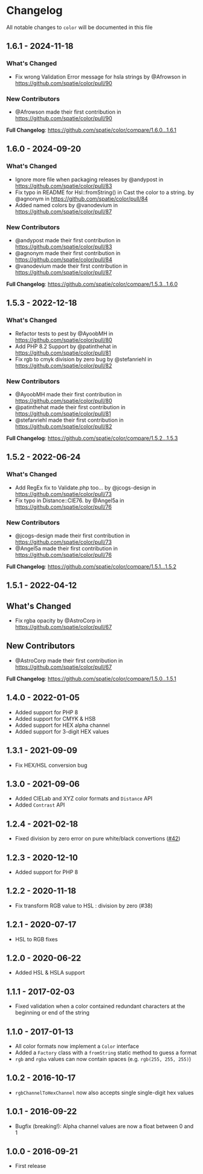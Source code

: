 # Changelog

All notable changes to `color` will be documented in this file

## 1.6.1 - 2024-11-18

### What's Changed

* Fix wrong Validation Error message for hsla strings by @Afrowson in https://github.com/spatie/color/pull/90

### New Contributors

* @Afrowson made their first contribution in https://github.com/spatie/color/pull/90

**Full Changelog**: https://github.com/spatie/color/compare/1.6.0...1.6.1

## 1.6.0 - 2024-09-20

### What's Changed

* Ignore more file when packaging releases by @andypost in https://github.com/spatie/color/pull/83
* Fix typo in README for Hsl::fromString() in Cast the color to a string. by @agnonym in https://github.com/spatie/color/pull/84
* Added named colors by @vanodevium in https://github.com/spatie/color/pull/87

### New Contributors

* @andypost made their first contribution in https://github.com/spatie/color/pull/83
* @agnonym made their first contribution in https://github.com/spatie/color/pull/84
* @vanodevium made their first contribution in https://github.com/spatie/color/pull/87

**Full Changelog**: https://github.com/spatie/color/compare/1.5.3...1.6.0

## 1.5.3 - 2022-12-18

### What's Changed

- Refactor tests to pest by @AyoobMH in https://github.com/spatie/color/pull/80
- Add PHP 8.2 Support by @patinthehat in https://github.com/spatie/color/pull/81
- Fix rgb to cmyk division by zero bug by @stefanriehl in https://github.com/spatie/color/pull/82

### New Contributors

- @AyoobMH made their first contribution in https://github.com/spatie/color/pull/80
- @patinthehat made their first contribution in https://github.com/spatie/color/pull/81
- @stefanriehl made their first contribution in https://github.com/spatie/color/pull/82

**Full Changelog**: https://github.com/spatie/color/compare/1.5.2...1.5.3

## 1.5.2 - 2022-06-24

### What's Changed

- Add RegEx fix to Validate.php too... by @jcogs-design in https://github.com/spatie/color/pull/73
- Fix typo in Distance::CIE76. by @Angel5a in https://github.com/spatie/color/pull/76

### New Contributors

- @jcogs-design made their first contribution in https://github.com/spatie/color/pull/73
- @Angel5a made their first contribution in https://github.com/spatie/color/pull/76

**Full Changelog**: https://github.com/spatie/color/compare/1.5.1...1.5.2

## 1.5.1 - 2022-04-12

## What's Changed

- Fix rgba opacity by @AstroCorp in https://github.com/spatie/color/pull/67

## New Contributors

- @AstroCorp made their first contribution in https://github.com/spatie/color/pull/67

**Full Changelog**: https://github.com/spatie/color/compare/1.5.0...1.5.1

## 1.4.0 - 2022-01-05

- Added support for PHP 8
- Added support for CMYK & HSB
- Added support for HEX alpha channel
- Added support for 3-digit HEX values

## 1.3.1 - 2021-09-09

- Fix HEX/HSL conversion bug

## 1.3.0 - 2021-09-06

- Added CIELab and XYZ color formats and `Distance` API
- Added `Contrast` API

## 1.2.4 - 2021-02-18

- Fixed division by zero error on pure white/black convertions ([#42](https://github.com/spatie/color/pull/42))

## 1.2.3 - 2020-12-10

- Added support for PHP 8

## 1.2.2 - 2020-11-18

- Fix transform RGB value to HSL : division by zero (#38)

## 1.2.1 - 2020-07-17

- HSL to RGB fixes

## 1.2.0 - 2020-06-22

- Added HSL & HSLA support

## 1.1.1 - 2017-02-03

- Fixed validation when a color contained redundant characters at the beginning or end of the string

## 1.1.0 - 2017-01-13

- All color formats now implement a `Color` interface
- Added a `Factory` class with a `fromString` static method to guess a format
- `rgb` and `rgba` values can now contain spaces (e.g. `rgb(255, 255, 255)`)

## 1.0.2 - 2016-10-17

- `rgbChannelToHexChannel` now also accepts single single-digit hex values

## 1.0.1 - 2016-09-22

- Bugfix (breaking!): Alpha channel values are now a float between 0 and 1

## 1.0.0 - 2016-09-21

- First release

